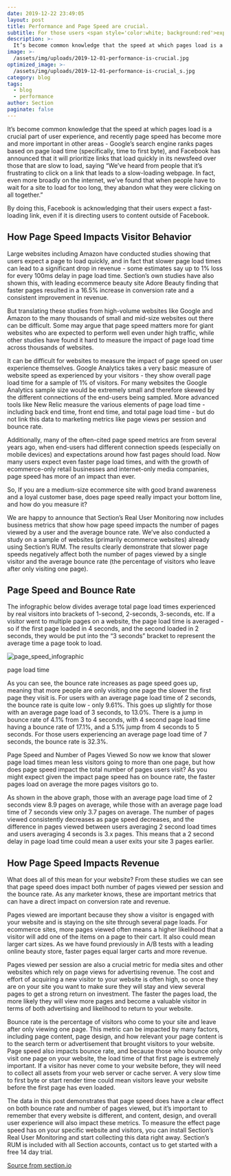 ```yaml
---
date: 2019-12-22 23:49:05
layout: post
title: Performance and Page Speed are crucial.
subtitle: For those users <span style='color:white; background:red'>experiencing an slow speed</span> of opening a website with more than <span style='text-decoration:underline red;'>7 seconds</span>, 1/3 of them will <span style='text-decoration:underline red;'>never</span> come back.
description: >-
  It’s become common knowledge that the speed at which pages load is a crucial part of user experience, and recently page speed has become more and more important in other areas - Google’s search engine ranks pages based on page load time (specifically, time to first byte), and Facebook has announced that it will prioritize links that load quickly in its newsfeed over those that are slow to load, saying “We’ve heard from people that it’s frustrating to click on a link that leads to a slow-loading webpage. In fact, even more broadly on the internet, we’ve found that when people have to wait for a site to load for too long, they abandon what they were clicking on all together.”
image: >-
  /assets/img/uploads/2019-12-01-performance-is-crucial.jpg
optimized_image: >-
  /assets/img/uploads/2019-12-01-performance-is-crucial_s.jpg
category: blog
tags:
  - blog
  - performance
author: Section
paginate: false
---
```

It’s become common knowledge that the speed at which pages load is a crucial part of user experience, and recently page speed has become more and more important in other areas - Google’s search engine ranks pages based on page load time (specifically, time to first byte), and Facebook has announced that it will prioritize links that load quickly in its newsfeed over those that are slow to load, saying “We’ve heard from people that it’s frustrating to click on a link that leads to a slow-loading webpage. In fact, even more broadly on the internet, we’ve found that when people have to wait for a site to load for too long, they abandon what they were clicking on all together.”

By doing this, Facebook is acknowledging that their users expect a fast-loading link, even if it is directing users to content outside of Facebook.

## How Page Speed Impacts Visitor Behavior
Large websites including Amazon have conducted studies showing that users expect a page to load quickly, and in fact that slower page load times can lead to a significant drop in revenue - some estimates say up to 1% loss for every 100ms delay in page load time. Section’s own studies have also shown this, with leading ecommerce beauty site Adore Beauty finding that faster pages resulted in a 16.5% increase in conversion rate and a consistent improvement in revenue.

But translating these studies from high-volume websites like Google and Amazon to the many thousands of small and mid-size websites out there can be difficult. Some may argue that page speed matters more for giant websites who are expected to perform well even under high traffic, while other studies have found it hard to measure the impact of page load time across thousands of websites.

It can be difficult for websites to measure the impact of page speed on user experience themselves. Google Analytics takes a very basic measure of website speed as experienced by your visitors - they show overall page load time for a sample of 1% of visitors. For many websites the Google Analytics sample size would be extremely small and therefore skewed by the different connections of the end-users being sampled. More advanced tools like New Relic measure the various elements of page load time - including back end time, front end time, and total page load time - but do not link this data to marketing metrics like page views per session and bounce rate.

Additionally, many of the often-cited page speed metrics are from several years ago, when end-users had different connection speeds (especially on mobile devices) and expectations around how fast pages should load. Now many users expect even faster page load times, and with the growth of ecommerce-only retail businesses and internet-only media companies, page speed has more of an impact than ever.

So, If you are a medium-size ecommerce site with good brand awareness and a loyal customer base, does page speed really impact your bottom line, and how do you measure it?

We are happy to announce that Section’s Real User Monitoring now includes business metrics that show how page speed impacts the number of pages viewed by a user and the average bounce rate. We’ve also conducted a study on a sample of websites (primarily ecommerce websites) already using Section’s RUM. The results clearly demonstrate that slower page speeds negatively affect both the number of pages viewed by a single visitor and the average bounce rate (the percentage of visitors who leave after only visiting one page).

## Page Speed and Bounce Rate
The infographic below divides average total page load times experienced by real visitors into brackets of 1-second, 2-seconds, 3-seconds, etc. If a visitor went to multiple pages on a website, the page load time is averaged - so if the first page loaded in 4 seconds, and the second loaded in 2 seconds, they would be put into the “3 seconds” bracket to represent the average time a page took to load.

![page_speed_infographic](https://www.section.io/assets/images/blog/aug-2017/page_speed_infographic.png)

page load time

As you can see, the bounce rate increases as page speed goes up, meaning that more people are only visiting one page the slower the first page they visit is. For users with an average page load time of 2 seconds, the bounce rate is quite low - only 9.61%. This goes up slightly for those with an average page load of 3 seconds, to 13.0%. There is a jump in bounce rate of 4.1% from 3 to 4 seconds, with 4 second page load time having a bounce rate of 17.1%, and a 5.1% jump from 4 seconds to 5 seconds. For those users experiencing an average page load time of 7 seconds, the bounce rate is 32.3%.

Page Speed and Number of Pages Viewed
So now we know that slower page load times mean less visitors going to more than one page, but how does page speed impact the total number of pages users visit? As you might expect given the impact page speed has on bounce rate, the faster pages load on average the more pages visitors go to.

As shown in the above graph, those with an average page load time of 2 seconds view 8.9 pages on average, while those with an average page load time of 7 seconds view only 3.7 pages on average. The number of pages viewed consistently decreases as page speed decreases, and the difference in pages viewed between users averaging 2 second load times and users averaging 4 seconds is 3.x pages. This means that a 2 second delay in page load time could mean a user exits your site 3 pages earlier.

## How Page Speed Impacts Revenue
What does all of this mean for your website? From these studies we can see that page speed does impact both number of pages viewed per session and the bounce rate. As any marketer knows, these are important metrics that can have a direct impact on conversion rate and revenue.

Pages viewed are important because they show a visitor is engaged with your website and is staying on the site through several page loads. For ecommerce sites, more pages viewed often means a higher likelihood that a visitor will add one of the items on a page to their cart. It also could mean larger cart sizes. As we have found previously in A/B tests with a leading online beauty store, faster pages equal larger carts and more revenue.

Pages viewed per session are also a crucial metric for media sites and other websites which rely on page views for advertising revenue. The cost and effort of acquiring a new visitor to your website is often high, so once they are on your site you want to make sure they will stay and view several pages to get a strong return on investment. The faster the pages load, the more likely they will view more pages and become a valuable visitor in terms of both advertising and likelihood to return to your website.

Bounce rate is the percentage of visitors who come to your site and leave after only viewing one page. This metric can be impacted by many factors, including page content, page design, and how relevant your page content is to the search term or advertisement that brought visitors to your website. Page speed also impacts bounce rate, and because those who bounce only visit one page on your website, the load time of that first page is extremely important. If a visitor has never come to your website before, they will need to collect all assets from your web server or cache server. A very slow time to first byte or start render time could mean visitors leave your website before the first page has even loaded.

The data in this post demonstrates that page speed does have a clear effect on both bounce rate and number of pages viewed, but it’s important to remember that every website is different, and content, design, and overall user experience will also impact these metrics. To measure the effect page speed has on your specific website and visitors, you can install Section’s Real User Monitoring and start collecting this data right away. Section’s RUM is included with all Section accounts, contact us to get started with a free 14 day trial.

[Source from section.io](https://www.section.io/blog/page-load-time-bounce-rate/)



